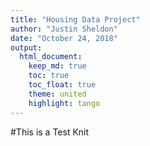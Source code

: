 ```yaml
---
title: "Housing Data Project"
author: "Justin Sheldon"
date: "October 24, 2018"
output:
  html_document:
    keep_md: true
    toc: true
    toc_float: true
    theme: united
    highlight: tango
---
```



#This is a Test Knit

